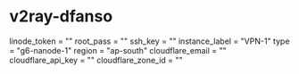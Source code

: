 # v2ray-dfanso
 
linode_token       = ""
root_pass          = ""
ssh_key            = ""
instance_label     = "VPN-1"
type               = "g6-nanode-1"
region             = "ap-south"
cloudflare_email   = ""
cloudflare_api_key = ""
cloudflare_zone_id = ""


